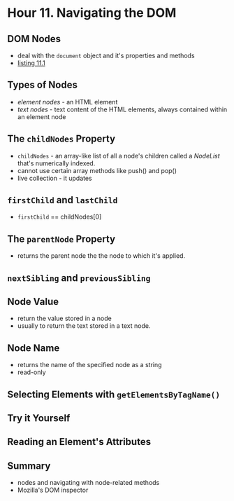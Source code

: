 # Hour 11. Navigating the DOM

## DOM Nodes

- deal with the `document` object and it's properties and methods
- [listing 11.1](one.html)

## Types of Nodes

- *element nodes* - an HTML element 
- *text nodes* - text content of the HTML elements, always contained within an element node

## The `childNodes` Property

- `childNodes` - an array-like list of all a node's children called a *NodeList* that's numerically indexed.
- cannot use certain array methods like push() and pop()
- live collection - it updates

## `firstChild` and `lastChild`

- `firstChild` == childNodes[0]

## The `parentNode` Property

- returns the parent node the the node to which it's applied.

## `nextSibling` and `previousSibling`

## Node Value

- return the value stored in a node
- usually to return the text stored in a text node.

## Node Name

- returns the name of the specified node as a string
- read-only

## Selecting Elements with `getElementsByTagName()`

## Try it Yourself

## Reading an Element's Attributes

## Summary

- nodes and navigating with node-related methods
- Mozilla's DOM inspector